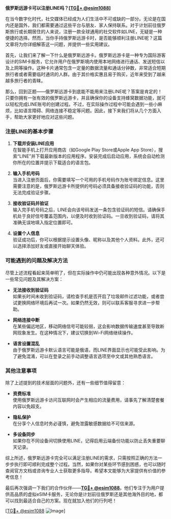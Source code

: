 **俄罗斯远游卡可以注册LINE吗？[[TG💪+ @esim1088](https://t.me/s/esim1088)]**

在当今数字化时代，社交媒体已经成为人们生活中不可或缺的一部分。无论是在国内还是国外，我们都需要通过这些平台与朋友、家人保持联系。对于计划前往俄罗斯旅行或长期居住的人来说，注册一款全球通用的社交软件如LINE，无疑是一种便捷的选择。然而，当你手持俄罗斯远游卡时，是否能够顺利注册LINE呢？这篇文章将为你详细解答这一问题，并提供一些实用建议。

首先，让我们来了解一下什么是俄罗斯远游卡。俄罗斯远游卡是一种专为国际游客设计的SIM卡服务，它允许用户在俄罗斯境内使用本地网络进行通话、发送短信以及上网等操作。这种卡片通常包含一定量的数据流量和通话分钟数，非常适合短期旅行者或者需要临时通讯的人群。由于其价格实惠且易于购买，近年来受到了越来越多旅行者的青睐。

那么，回到正题——俄罗斯远游卡到底能不能用来注册LINE呢？答案是肯定的！只要你拥有一张有效的俄罗斯远游卡，并且确保你的设备支持蜂窝数据功能，就可以轻松完成LINE账号的创建过程。不过，在实际操作过程中可能会遇到一些小麻烦，比如语言障碍、网络连接不稳定等问题。因此，接下来我们将从几个方面入手，帮助大家更好地应对这些问题。

### 注册LINE的基本步骤

1. **下载并安装LINE应用**  
   在智能手机上打开应用商店（如Google Play Store或Apple App Store），搜索“LINE”并下载最新版本的应用程序。安装完成后启动应用，系统会自动检测你所在的位置并提示下载适合的语言包。

2. **输入手机号码**  
   当进入注册页面后，你需要填写一个可用的手机号码作为账号绑定信息。这里需要注意的是，俄罗斯远游卡所提供的号码必须具备接收验证码的功能，否则无法完成验证步骤。

3. **接收验证码并验证**  
   输入完手机号码之后，LINE会向该号码发送一条包含验证码的短信。请确保手机处于良好信号覆盖范围内，以便及时收到验证码。一旦收到验证码，请将其准确无误地填入指定位置即可。

4. **设置个人信息**  
   验证成功后，你可以根据提示设置头像、昵称以及其他个人资料。此外，还可以选择添加好友或直接开始聊天体验。

### 可能遇到的问题及解决方法

尽管上述流程看起来简单明了，但在实际操作中仍可能出现各种意外情况。以下是一些常见问题及其解决方案：

- **无法接收到验证码**  
  如果长时间未收到验证码，请检查手机是否开启了垃圾邮件过滤功能，或者尝试更换网络环境后再试一次。如果仍然无效，则可以联系客服寻求进一步帮助。

- **网络连接中断**  
  在某些偏远地区，移动网络信号可能较弱，这会影响数据传输速度甚至导致断网现象发生。在这种情况下，建议切换到Wi-Fi网络继续操作。

- **语言设置混乱**  
  由于俄罗斯远游卡默认语言可能是俄语，而LINE界面显示也可能受此影响。为了避免混淆，可以在登录之前手动调整语言选项至中文或其他熟悉语言。

### 其他注意事项

除了上述提到的技术层面的问题外，还有一些细节值得留意：

- **资费标准**  
  使用俄罗斯远游卡访问互联网时会产生相应的流量费用，请事先了解清楚套餐内容以免超支。

- **隐私保护**  
  在分享个人信息时务必谨慎，避免泄露敏感数据给不可信来源。

- **多设备同步**  
  如果你在不同设备间切换使用LINE，记得启用云端备份功能以防止丢失重要聊天记录。

综上所述，俄罗斯远游卡完全可以满足注册LINE的需求，只需按照正确的方法一步步执行即可顺利完成整个过程。当然，如果你对某些环节感到困惑，也可以随时查阅官方文档或咨询专业人士获取更多指导。希望本文能够为大家提供有价值的参考信息！

最后再次强调一下我们的合作伙伴——**[TG💪+ @esim1088](https://t.me/s/esim1088)**。他们专注于为用户提供高品质的虚拟eSIM卡服务，无论你是计划前往俄罗斯还是其他海外目的地，都可以找到最适合自己的方案。现在就加入他们的行列吧！

[[TG💪+ @esim1088](https://t.me/s/esim1088) ![Image](https://i.postimg.cc/4NQfJmqS/Snipaste-2025-05-13-00-14-12.png)]